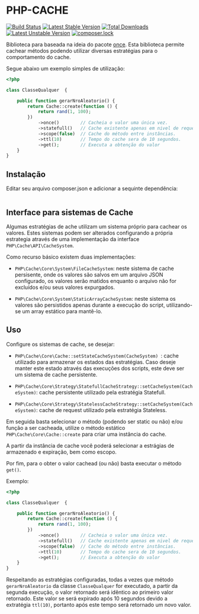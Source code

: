 # PHP-CACHE
[![Build Status](https://travis-ci.org/tarcisiojr/php-cache.svg?branch=master)](https://travis-ci.org/tarcisiojr/php-cache)
[![Latest Stable Version](https://poser.pugx.org/tarcisiojr/php-cache/v/stable)](https://packagist.org/packages/tarcisiojr/php-cache)
[![Total Downloads](https://poser.pugx.org/tarcisiojr/php-cache/downloads)](https://packagist.org/packages/tarcisiojr/php-cache)
[![Latest Unstable Version](https://poser.pugx.org/tarcisiojr/php-cache/v/unstable)](https://packagist.org/packages/tarcisiojr/php-cache)
[![composer.lock](https://poser.pugx.org/tarcisiojr/php-cache/composerlock)](https://packagist.org/packages/tarcisiojr/php-cache)

Biblioteca para baseada na ideia do pacote [once]('https://github.com/spatie/once'). 
Esta biblioteca permite cachear métodos podendo utilizar diversas estratégias para o comportamento do cache. 

Segue abaixo um exemplo simples de utilização:

```php
<?php

class ClasseQualquer  {

    public function gerarNroAleatorio() {
        return Cache::create(function () {
            return rand(1, 100);
        })
            ->once()        // Cacheia o valor uma única vez.
            ->statefull()   // Cache existente apenas em nivel de request.
            ->scope(false)  // Cache do método entre instâncias.
            ->ttl(10)       // Tempo do cache sera de 10 segundos.
            ->get();        // Executa a obtenção do valor
    }
}

```

## Instalação

Editar seu arquivo composer.json e adicionar a sequinte dependência:
```json

```

## Interface para sistemas de Cache

Algumas estratégias de ache utilizam um sistema próprio para cachear os valores. Estes sistemas podem ser alterados 
configurando a própria estrategia através de uma implementação da interface ```PHP\Cache\API\CacheSystem```.

Como recurso básico existem duas implementações:

* ```PHP\Cache\Core\System\FileCacheSystem```: neste sistema de cache persisente, onde os valores são salvos em um arquivo 
JSON configurado, os valores serão matidos enquanto o arquivo não for excluídos e/ou seus valores expurgados.

* ```PHP\Cache\Core\System\StaticArrayCacheSystem```: neste sistema os valores são persistidos apenas durante a execução 
do script, utilizando-se um array estático para mantê-lo.


## Uso

Configure os sistemas de cache, se desejar:

* ```PHP\Cache\Core\Cache::setStateCacheSystem(CacheSystem) ```: cache utilizado para armazenar os estados das estratégias.
Caso deseje manter este estado através das execuções dos scripts, este deve ser um sistema de cache persistente.

* ```PHP\Cache\Core\Strategy\StatefullCacheStrategy::setCacheSystem(CacheSystem)```: cache persistente utilizado pela estratégia Statefull.
 
* ```PHP\Cache\Core\Strategy\StatelessCacheStrategy::setCacheSystem(CacheSystem)```: cache de request utilizado pela estratégia Stateless.

Em seguida basta selecionar o método (podendo ser static ou não) e/ou função a ser cacheada, utilize o método estático
```PHP\Cache\Core\Cache::create``` para criar uma instância do cache.

A partir da instância de cache você poderá selecionar a estrágias de armazenado e expiração, bem como escopo.

Por fim, para o obter o valor cachead (ou não) basta executar o método ```get()```.

Exemplo:

```php
<?php

class ClasseQualquer  {

    public function gerarNroAleatorio() {
        return Cache::create(function () {
            return rand(1, 100);
        })
            ->once()        // Cacheia o valor uma única vez.
            ->statefull()   // Cache existente apenas em nivel de request.
            ->scope(false)  // Cache do método entre instâncias.
            ->ttl(10)       // Tempo do cache sera de 10 segundos.
            ->get();        // Executa a obtenção do valor
    }
}

```

Respeitando as estratégias configuradas, todas a vezes que método ```gerarNroAleatorio``` da classe ```ClasseQualquer``` 
 for executado, a partir da segunda execução, o valor retornado será idêntico ao primeiro valor retornado. Este valor se
  será expirado após 10 segundos devido a extratégia ```ttl(10)```, portanto após este tempo será retornado um novo valor.
